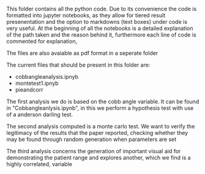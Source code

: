 This folder contains all the python code. Due to its convenience the code is formatted into jupyter notebooks, as they allow for tiered result presenentation and the option to markdowns (text boxes) under code is very useful.
At the beginning of all the notebooks is a detailed explanation of the path taken and the reason behind it, furthermore each line of code is commented for explanation,

The files are also avaiable as pdf format in a seperate folder

The current files that should be present in this folder are:
- cobbangleanalysis.ipnyb
- montetest1.ipnyb
- pieandcorr

The first analysis we do is based on the cobb angle variable. It can be found in "Cobbangleanlysis.ipynb", in this we perform a hypothesis test with use of a anderson darling test.

The second analysis computed is a monte carlo test. We want to verify the legitimacy of the results that the paper reported, checking whether they may be found through random generation when parameters are set

The third analysis concerns the generation of important visual aid for demonstrating the patient range and explores another, which we find is a highly correlated, variable
